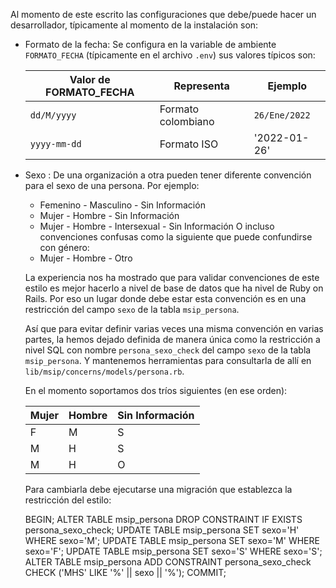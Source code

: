 
Al momento de este escrito las configuraciones que debe/puede
hacer un desarrollador, típicamente al momento de la instalación son:


* Formato de la fecha: Se configura en la variable de ambiente
  `FORMATO_FECHA` (típicamente en el archivo `.env`) sus valores típicos
  son:

  | Valor de FORMATO_FECHA | Representa | Ejemplo |
  |---|---|---|
  | `dd/M/yyyy`  | Formato colombiano | `26/Ene/2022` |
  | `yyyy-mm-dd` | Formato ISO | '2022-01-26' |

* Sexo : De una organización a otra pueden tener diferente convención 
  para el sexo de una persona.  Por ejemplo:
  * Femenino - Masculino - Sin Información
  * Mujer - Hombre - Sin Información
  * Mujer - Hombre - Intersexual - Sin Información
  O incluso convenciones confusas como la siguiente que puede confundirse
  con género:
  * Mujer - Hombre - Otro

  La experiencia nos ha mostrado que para validar convenciones de este estilo
  es mejor hacerlo a nivel de base de datos que ha nivel de Ruby on Rails.
  Por eso un lugar donde debe estar esta convención es en una restricción 
  del campo `sexo` de la tabla `msip_persona`.

  Así que para evitar definir varias veces una misma convención en 
  varias partes, la hemos dejado definida de manera única como la 
  restricción a nivel SQL con nombre `persona_sexo_check` del campo `sexo` 
  de la tabla `msip_persona`.  Y mantenemos herramientas para consultarla 
  de allí en `lib/msip/concerns/models/persona.rb`.

  En el momento soportamos dos tríos siguientes (en ese orden):

  | Mujer | Hombre | Sin Información |
  |---|---|---|
  | F | M | S |
  | M | H | S |
  | M | H | O |

  Para cambiarla debe ejecutarse una migración que establezca la
  restricción del estilo:

  BEGIN;
  ALTER TABLE msip_persona DROP CONSTRAINT IF EXISTS persona_sexo_check;
  UPDATE TABLE msip_persona SET sexo='H' WHERE sexo='M'; 
  UPDATE TABLE msip_persona SET sexo='M' WHERE sexo='F';
  UPDATE TABLE msip_persona SET sexo='S' WHERE sexo='S';
  ALTER TABLE msip_persona ADD CONSTRAINT persona_sexo_check
    CHECK ('MHS' LIKE '%' || sexo || '%');
  COMMIT;

